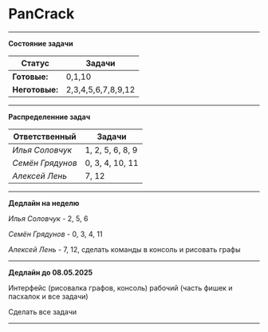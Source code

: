 # PanCrack

***

**Состояние задачи**

|    Статус    |       Задачи      |
|--------------|-------------------|
| **Готовые:** |       0,1,10      |
|**Неготовые:**| 2,3,4,5,6,7,8,9,12|


***

**Распределенние задач**

|  Ответственный |      Задачи      |
|----------------|------------------|
|*Илья Соловчук* | 1, 2, 5, 6, 8, 9 |
|*Семён Грядунов*|  0, 3, 4, 10, 11 |
|*Алексей Лень*  |      7, 12       |

---

**Дедлайн на неделю**

*Илья Соловчук* - 2, 5, 6

*Семён Грядунов* - 0, 3, 4, 11

*Алексей Лень* - 7, 12, сделать команды в консоль и рисовать графы

---

**Дедлайн до 08.05.2025**

Интерфейс (рисовалка графов, консоль) рабочий (часть фишек и пасхалок и все задачи)

Сделать все задачи

---
